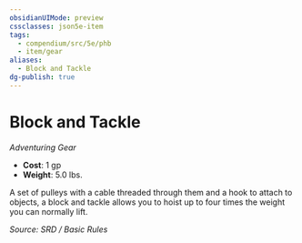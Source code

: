 ```yaml
---
obsidianUIMode: preview
cssclasses: json5e-item
tags:
  - compendium/src/5e/phb
  - item/gear
aliases:
  - Block and Tackle
dg-publish: true
---
```

# Block and Tackle
*Adventuring Gear*  

- **Cost**: 1 gp
- **Weight**: 5.0 lbs.

A set of pulleys with a cable threaded through them and a hook to attach to objects, a block and tackle allows you to hoist up to four times the weight you can normally lift.

*Source: SRD / Basic Rules*